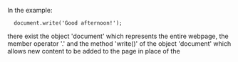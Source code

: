 In the example:

      document.write('Good afternoon!');

there exist the object 'document' which represents the entire webpage, the member operator '.' and the method 'write()' of the object
'document' which allows new content to be added to the page in place of the <script> element. In this particular example the parameter of
the 'write()' method is 'Good afternoon!' The latter is what shall be written into the webpage upon running the code.

Also note, the placement of the <script> element within HTML code dictate where the js will appear on the webpage. This can additionally
affect the loadinng time for the page!

--------------------------------------
Chloe.

